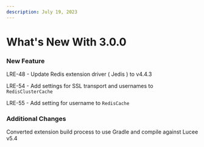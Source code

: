 ```yaml
---
description: July 19, 2023
---
```


# What's New With 3.0.0

### New Feature

LRE-48 - Update Redis extension driver ( Jedis ) to v4.4.3

LRE-54 - Add settings for SSL transport and usernames to `RedisClusterCache`

LRE-55 - Add setting for username to `RedisCache`



### Additional Changes

Converted extension build process to use Gradle and compile against Lucee v5.4
